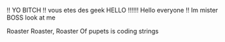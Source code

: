 
!! YO BITCH  !!
vous etes des geek
HELLO !!!!!!
Hello everyone !! Im mister BOSS look at me

Roaster Roaster, Roaster Of pupets is coding strings

